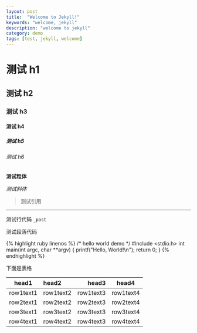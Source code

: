 ```yaml
---
layout: post
title:  "Welcome to Jekyll!"
keywords: "welcome, jekyll"
description: "welcome to jekyll"
category: demo
tags: [test, jekyll, welcome]
---
```


# 测试 h1

## 测试 h2

### 测试 h3

#### 测试 h4

##### 测试 h5

###### 测试 h6

**测试粗体**

*测试斜体*

>测试引用

- - -

测试行代码 `_post`

测试段落代码

{% highlight ruby linenos %}
/* hello world demo */
#include <stdio.h>
int main(int argc, char **argv)
{
        printf("Hello, World!\n");
        return 0;
}
{% endhighlight %}

下面是表格

|head1|head2|head3|head4
|---|:---|---:|:---:|
|row1text1|row1text2|row1text3|row1text4
|row2text1|row2text2|row2text3|row2text4
|row3text1|row3text2|row3text3|row3text4
|row4text1|row4text2|row4text3|row4text4

